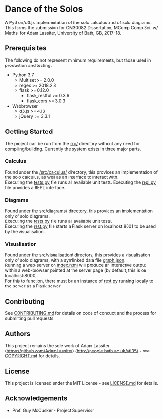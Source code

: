 # Dance of the Solos
A Python/d3.js implementation of the solo calculus and of solo diagrams.  
This forms the submission for CM30082 Dissertation, MComp Comp.Sci. w/ Maths. for Adam Lassiter, University of Bath, GB, 2017-18.

## Prerequisites
The following do not represent minimum requirements, but those used in production and testing.
* Python 3.7
    * Multiset >= 2.0.0
    * regex >= 2018.2.8
    * flask >= 0.12.0
        * flask_restful >= 0.3.6
        * flask_cors >= 3.0.3
* Webbrowser
    * d3.js >= 4.13
    * jQuery >= 3.3.1

## Getting Started
The project can be run from the [src/](src) directory without any need for compiling/building.
Currently the system exists in three major parts.

### Calculus
Found under the [/src/calculus/](/src/calculus) directory, this provides an implementation of the solo calculus, as well as an interface to interact with.  
Executing the [tests.py](/src/calculus/tests.py) file runs all available unit tests.
Executing the [repl.py](src/calculus/repl.py) file provides a REPL interface.

### Diagrams
Found under the [src/diagrams/](/src/diagrams) directory, this provides an implementation only of solo diagrams.  
Executing the [tests.py](/src/diagrams/tests.py) file runs all available unit tests.  
Executing the [rest.py](/src/diagrams/rest.py) file starts a Flask server on localhost:8001 to be used by the visualisation.

### Visualisation
Found under the [src/visualisation/](/src/visualisation) directory, this provides a visualisation only of solo diagrams, with a symlinked data file [graph.json](/src/diagrams/graph.json).  
Running a web-server on [index.html](/src/visualisation/index.html) will produce an interactive output within a web-browser pointed at the server page (by default, this is on localhost:8000).  
For this to function, there must be an instance of [rest.py](/src/diagrams/rest.py) running locally to the server as a Flask server

## Contributing
See [CONTRIBUTING.md](CONTRIBUTING.md) for details on code of conduct and the process for submitting pull requests.

## Authors
This project remains the sole work of Adam Lassiter (https://github.com/AdamLassiter) (http://people.bath.ac.uk/atl35/ - see [COPYRIGHT.md](COPYRIGHT.md) for details.

## License
This project is licensed under the MIT License - see [LICENSE.md](LICENSE.md) for details.

## Acknowledgements
* Prof. Guy McCusker - Project Supervisor
